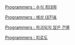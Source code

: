 [Programmers : 수식 최대화](https://github.com/ToLoad/Algorithm/tree/main/Programmers/%EC%88%98%EC%8B%9D%20%EC%B5%9C%EB%8C%80%ED%99%94)

[Programmers : 예상 대진표](https://github.com/ToLoad/Algorithm/tree/main/Programmers/%EC%98%88%EC%83%81%20%EB%8C%80%EC%A7%84%ED%91%9C)

[Programmers : 파괴되지 않은 건물](https://github.com/ToLoad/Algorithm/tree/main/Programmers/%ED%8C%8C%EA%B4%B4%EB%90%98%EC%A7%80%20%EC%95%8A%EC%9D%80%20%EA%B1%B4%EB%AC%BC)

[Programmers : 피로도](https://github.com/ToLoad/Algorithm/tree/main/Programmers/%ED%94%BC%EB%A1%9C%EB%8F%84)
